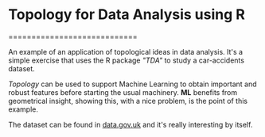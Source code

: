 # Topology for Data Analysis using R
============================

An example of an application of topological ideas in data analysis. It's a simple exercise that uses the R package *"TDA"* to study a car-accidents dataset. 

*Topology* can be used to support Machine Learning to obtain important and robust features before starting the usual machinery. __ML__ benefits from geometrical insight, showing this, with a nice problem, is the point of this example.

The dataset can be found in [data.gov.uk](https://data.gov.uk) and it's really interesting by itself.
